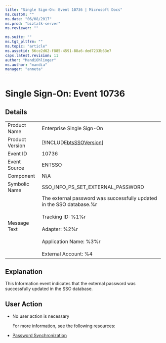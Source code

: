 ```yaml
---
title: "Single Sign-On: Event 10736 | Microsoft Docs"
ms.custom: ""
ms.date: "06/08/2017"
ms.prod: "biztalk-server"
ms.reviewer: ""

ms.suite: ""
ms.tgt_pltfrm: ""
ms.topic: "article"
ms.assetid: 56ce2d62-f885-4591-88a6-ded7233b63e7
caps.latest.revision: 11
author: "MandiOhlinger"
ms.author: "mandia"
manager: "anneta"
---
```

# Single Sign-On: Event 10736
## Details  

|                 |                                                                                                                                                                                                   |
|-----------------|---------------------------------------------------------------------------------------------------------------------------------------------------------------------------------------------------|
|  Product Name   |                                                                                     Enterprise Single Sign-On                                                                                     |
| Product Version |                                                                    [!INCLUDE[btsSSOVersion](../includes/btsssoversion-md.md)]                                                                     |
|    Event ID     |                                                                                               10736                                                                                               |
|  Event Source   |                                                                                              ENTSSO                                                                                               |
|    Component    |                                                                                                N\A                                                                                                |
|  Symbolic Name  |                                                                                 SSO_INFO_PS_SET_EXTERNAL_PASSWORD                                                                                 |
|  Message Text   | The external password was successfully updated in the SSO database.%r<br /><br /> Tracking ID: %1%r<br /><br /> Adapter: %2%r<br /><br /> Application Name: %3%r<br /><br /> External Account: %4 |

## Explanation  
 This Information event indicates that the external password was successfully updated in the SSO database.  

## User Action  

- No user action is necessary  

  For more information, see the following resources:  

- [Password Synchronization](../core/password-synchronization2.md)
